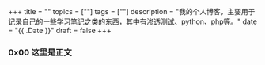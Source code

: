+++
title = ""
topics = [""]
tags = [""]
description = "我的个人博客，主要用于记录自己的一些学习笔记之类的东西，其中有渗透测试、python、php等。"
date = "{{ .Date }}"
draft = false
+++

### 0x00 这里是正文
